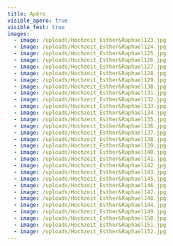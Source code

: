 ```yaml
---
title: Apéro
visible_apero: true
visible_fest: true
images:
  - image: /uploads/Hochzeit_Esther&Raphael123.jpg
  - image: /uploads/Hochzeit_Esther&Raphael124.jpg
  - image: /uploads/Hochzeit_Esther&Raphael125.jpg
  - image: /uploads/Hochzeit_Esther&Raphael126.jpg
  - image: /uploads/Hochzeit_Esther&Raphael127.jpg
  - image: /uploads/Hochzeit_Esther&Raphael128.jpg
  - image: /uploads/Hochzeit_Esther&Raphael129.jpg
  - image: /uploads/Hochzeit_Esther&Raphael130.jpg
  - image: /uploads/Hochzeit_Esther&Raphael131.jpg
  - image: /uploads/Hochzeit_Esther&Raphael132.jpg
  - image: /uploads/Hochzeit_Esther&Raphael133.jpg
  - image: /uploads/Hochzeit_Esther&Raphael134.jpg
  - image: /uploads/Hochzeit_Esther&Raphael135.jpg
  - image: /uploads/Hochzeit_Esther&Raphael136.jpg
  - image: /uploads/Hochzeit_Esther&Raphael137.jpg
  - image: /uploads/Hochzeit_Esther&Raphael138.jpg
  - image: /uploads/Hochzeit_Esther&Raphael139.jpg
  - image: /uploads/Hochzeit_Esther&Raphael140.jpg
  - image: /uploads/Hochzeit_Esther&Raphael141.jpg
  - image: /uploads/Hochzeit_Esther&Raphael142.jpg
  - image: /uploads/Hochzeit_Esther&Raphael143.jpg
  - image: /uploads/Hochzeit_Esther&Raphael145.jpg
  - image: /uploads/Hochzeit_Esther&Raphael146.jpg
  - image: /uploads/Hochzeit_Esther&Raphael147.jpg
  - image: /uploads/Hochzeit_Esther&Raphael148.jpg
  - image: /uploads/Hochzeit_Esther&Raphael144.jpg
  - image: /uploads/Hochzeit_Esther&Raphael149.jpg
  - image: /uploads/Hochzeit_Esther&Raphael150.jpg
  - image: /uploads/Hochzeit_Esther&Raphael151.jpg
  - image: /uploads/Hochzeit_Esther&Raphael152.jpg
---
```


